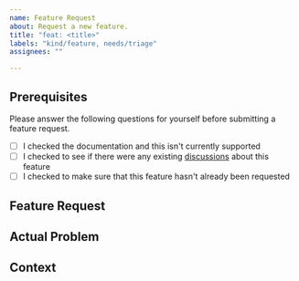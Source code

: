 ```yaml
---
name: Feature Request
about: Request a new feature.
title: "feat: <title>"
labels: "kind/feature, needs/triage"
assignees: ""

---
```


<!--
Thank you for taking the time to fill out this feature request.

Please fill out as much of the detail as you can so we can understand your needs as soon as possible.
-->

## Prerequisites

Please answer the following questions for yourself before submitting a feature request.

- [ ] I checked the documentation and this isn't currently supported
- [ ] I checked to see if there were any existing [discussions](https://github.com/sossickd/rsg-kubernetes/discussions) about this feature
- [ ] I checked to make sure that this feature hasn't already been requested

## Feature Request
<!--
What do you want us to build?
-->

## Actual Problem
<!--
What problem are you trying to solve?
-->

## Context
<!--
Please provide us with any additional context which you think might be useful.
-->
